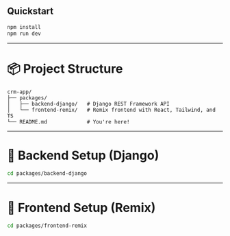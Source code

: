 ## Quickstart

```bash
npm install
npm run dev
```

---

# 📦 Project Structure

```
crm-app/
├── packages/
│   ├── backend-django/   # Django REST Framework API
│   └── frontend-remix/   # Remix frontend with React, Tailwind, and TS
└── README.md             # You're here!
```

---

# 🧱 Backend Setup (Django)

```bash
cd packages/backend-django
```

---

# 🎨 Frontend Setup (Remix)

```bash
cd packages/frontend-remix
```